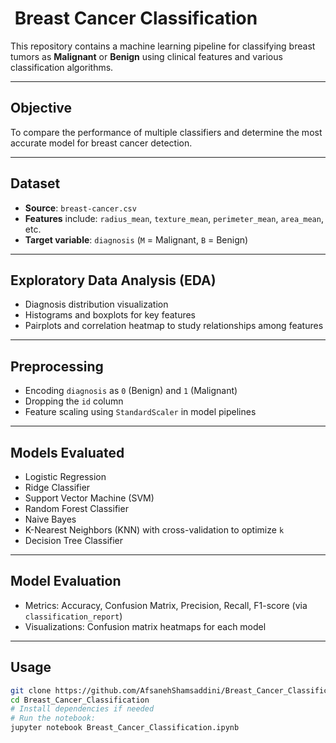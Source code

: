 # ​ Breast Cancer Classification

This repository contains a machine learning pipeline for classifying breast tumors as **Malignant** or **Benign** using clinical features and various classification algorithms.

---

##  Objective
To compare the performance of multiple classifiers and determine the most accurate model for breast cancer detection.

---

##  Dataset
- **Source**: `breast-cancer.csv`
- **Features** include: `radius_mean`, `texture_mean`, `perimeter_mean`, `area_mean`, etc.
- **Target variable**: `diagnosis` (`M` = Malignant, `B` = Benign)

---

##  Exploratory Data Analysis (EDA)
- Diagnosis distribution visualization
- Histograms and boxplots for key features
- Pairplots and correlation heatmap to study relationships among features

---

##  Preprocessing
- Encoding `diagnosis` as `0` (Benign) and `1` (Malignant)
- Dropping the `id` column
- Feature scaling using `StandardScaler` in model pipelines

---

##  Models Evaluated
- Logistic Regression
- Ridge Classifier
- Support Vector Machine (SVM)
- Random Forest Classifier
- Naive Bayes
- K-Nearest Neighbors (KNN) with cross-validation to optimize `k`
- Decision Tree Classifier

---

##  Model Evaluation
- Metrics: Accuracy, Confusion Matrix, Precision, Recall, F1-score (via `classification_report`)
- Visualizations: Confusion matrix heatmaps for each model

---

##  Usage

```bash
git clone https://github.com/AfsanehShamsaddini/Breast_Cancer_Classification.git
cd Breast_Cancer_Classification
# Install dependencies if needed
# Run the notebook:
jupyter notebook Breast_Cancer_Classification.ipynb
